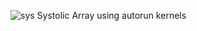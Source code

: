 ![sys](https://user-images.githubusercontent.com/25413124/142777953-d67640df-16e4-408d-a067-f61ac57c77b3.png)
Systolic Array using autorun kernels 
